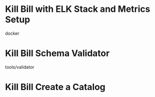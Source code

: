 
# Kill Bill with ELK Stack and Metrics Setup

docker

# Kill Bill Schema Validator

tools/validator


# Kill Bill Create a Catalog
